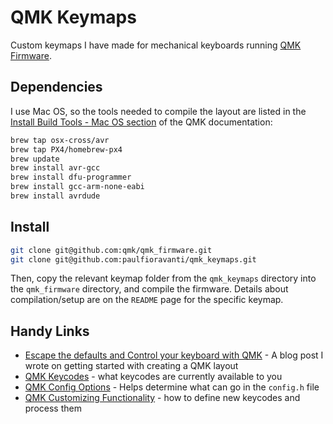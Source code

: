 # QMK Keymaps

Custom keymaps I have made for mechanical keyboards running [QMK Firmware][].

## Dependencies

I use Mac OS, so the tools needed to compile the layout are listed in the
[Install Build Tools - Mac OS section][] of the QMK documentation:

```sh
brew tap osx-cross/avr
brew tap PX4/homebrew-px4
brew update
brew install avr-gcc
brew install dfu-programmer
brew install gcc-arm-none-eabi
brew install avrdude
```

## Install

```sh
git clone git@github.com:qmk/qmk_firmware.git
git clone git@github.com:paulfioravanti/qmk_keymaps.git
```

Then, copy the relevant keymap folder from the `qmk_keymaps` directory
into the `qmk_firmware` directory, and compile the firmware. Details about
compilation/setup are on the `README` page for the specific keymap.

## Handy Links

- [Escape the defaults and Control your keyboard with QMK][] - A blog post I
  wrote on getting started with creating a QMK layout
- [QMK Keycodes][] - what keycodes are currently available to you
- [QMK Config Options][] - Helps determine what can go in the `config.h` file
- [QMK Customizing Functionality][] - how to define new keycodes and process
  them

[Escape the defaults and Control your keyboard with QMK]: https://paulfioravanti.com/blog/2018/07/30/escape-the-defaults-and-control-your-keyboard-with-qmk/
[Install Build Tools - Mac OS section]: https://docs.qmk.fm/install-build-tools#macos
[QMK Config Options]: https://docs.qmk.fm/#/config_options
[QMK Customizing Functionality]: https://docs.qmk.fm/#/custom_quantum_functions
[QMK Firmware]: https://qmk.fm/
[QMK Keycodes]: https://docs.qmk.fm/#/keycodes

